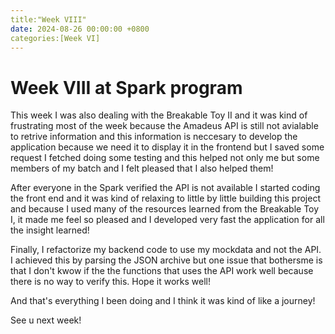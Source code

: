 ```yaml
---
title:"Week VIII"
date: 2024-08-26 00:00:00 +0800
categories:[Week VI]
---
```


# Week VIII at Spark program

This week I was also dealing with the Breakable Toy II and it was kind of frustrating most of the week because the Amadeus API is still not avialable to retrive information and this information is neccesary to develop the application because we need it to display it  in the frontend but I saved some request I fetched doing some testing and this helped not only me but some members of my batch and I felt pleased that I also helped them!

After everyone in the Spark verified the API is not available I started coding the front end and it was kind of relaxing to little by little building this project and because I used many of the resources learned from the Breakable Toy I,  it made me feel so pleased and I developed very fast the application for all the insight learned!

Finally, I refactorize my backend code  to use my mockdata and not the API. I achieved this by parsing the JSON archive but one issue that bothersme is that I don't kwow if the  the functions that uses the API work well because there is no way to verify this. Hope it works well! 


And that's everything I been doing and I think it was kind of like a journey!


See u next week!






